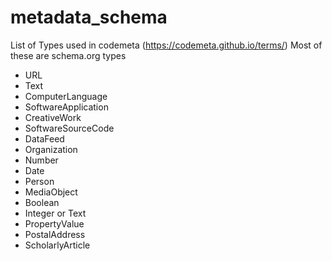 # metadata_schema

List of Types used in codemeta (https://codemeta.github.io/terms/)
Most of these are schema.org types

- URL
- Text
- ComputerLanguage
- SoftwareApplication
- CreativeWork
- SoftwareSourceCode
- DataFeed
- Organization
- Number
- Date
- Person
- MediaObject
- Boolean
- Integer or Text
- PropertyValue
- PostalAddress
- ScholarlyArticle
